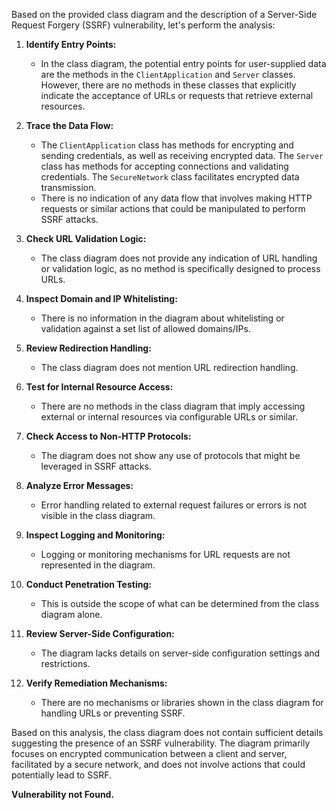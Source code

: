 Based on the provided class diagram and the description of a Server-Side Request Forgery (SSRF) vulnerability, let's perform the analysis:

1. **Identify Entry Points:**
   - In the class diagram, the potential entry points for user-supplied data are the methods in the `ClientApplication` and `Server` classes. However, there are no methods in these classes that explicitly indicate the acceptance of URLs or requests that retrieve external resources.

2. **Trace the Data Flow:**
   - The `ClientApplication` class has methods for encrypting and sending credentials, as well as receiving encrypted data. The `Server` class has methods for accepting connections and validating credentials. The `SecureNetwork` class facilitates encrypted data transmission.
   - There is no indication of any data flow that involves making HTTP requests or similar actions that could be manipulated to perform SSRF attacks.

3. **Check URL Validation Logic:**
   - The class diagram does not provide any indication of URL handling or validation logic, as no method is specifically designed to process URLs.

4. **Inspect Domain and IP Whitelisting:**
   - There is no information in the diagram about whitelisting or validation against a set list of allowed domains/IPs.

5. **Review Redirection Handling:**
   - The class diagram does not mention URL redirection handling.

6. **Test for Internal Resource Access:**
   - There are no methods in the class diagram that imply accessing external or internal resources via configurable URLs or similar.

7. **Check Access to Non-HTTP Protocols:**
   - The diagram does not show any use of protocols that might be leveraged in SSRF attacks.

8. **Analyze Error Messages:**
   - Error handling related to external request failures or errors is not visible in the class diagram.

9. **Inspect Logging and Monitoring:**
   - Logging or monitoring mechanisms for URL requests are not represented in the diagram.

10. **Conduct Penetration Testing:**
    - This is outside the scope of what can be determined from the class diagram alone.

11. **Review Server-Side Configuration:**
    - The diagram lacks details on server-side configuration settings and restrictions.

12. **Verify Remediation Mechanisms:**
    - There are no mechanisms or libraries shown in the class diagram for handling URLs or preventing SSRF.

Based on this analysis, the class diagram does not contain sufficient details suggesting the presence of an SSRF vulnerability. The diagram primarily focuses on encrypted communication between a client and server, facilitated by a secure network, and does not involve actions that could potentially lead to SSRF. 

**Vulnerability not Found.**